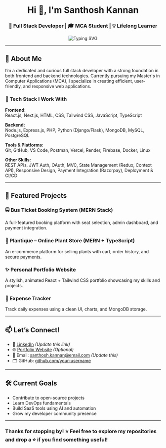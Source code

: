 <h1 align="center">Hi 👋, I'm Santhosh Kannan</h1>
<h3 align="center">🚀 Full Stack Developer | 🎓 MCA Student | 💡 Lifelong Learner</h3>

<p align="center">
  <img src="https://readme-typing-svg.demolab.com?font=Fira+Code&size=24&pause=1000&color=8A2BE2&center=true&vCenter=true&width=435&lines=Passionate+Full+Stack+Developer;Always+Learning+New+Tech;Building+Cool+Projects" alt="Typing SVG" />
</p>

---

## 🧠 About Me

I’m a dedicated and curious full stack developer with a strong foundation in both frontend and backend technologies. Currently pursuing my Master's in Computer Applications (MCA), I specialize in creating efficient, user-friendly, and responsive web applications.

### 🔧 Tech Stack I Work With

**Frontend:**  
React.js, Next.js, HTML, CSS, Tailwind CSS, JavaScript, TypeScript  

**Backend:**  
Node.js, Express.js, PHP, Python (Django/Flask), MongoDB, MySQL, PostgreSQL  

**Tools & Platforms:**  
Git, GitHub, VS Code, Postman, Vercel, Render, Firebase, Docker, Linux  

**Other Skills:**  
REST APIs, JWT Auth, OAuth, MVC, State Management (Redux, Context API), Responsive Design, Payment Integration (Razorpay), Deployment & CI/CD

---

## 📂 Featured Projects

### 🚍 Bus Ticket Booking System (MERN Stack)  
A full-featured booking platform with seat selection, admin dashboard, and payment integration.

### 🌱 Plantique – Online Plant Store (MERN + TypeScript)  
An e-commerce platform for selling plants with cart, order history, and secure payments.

### ✨ Personal Portfolio Website  
A stylish, animated React + Tailwind CSS portfolio showcasing my skills and projects.

### 🧾 Expense Tracker  
Track daily expenses using a clean UI, charts, and MongoDB storage.

---

## 📫 Let’s Connect!

- 💼 [LinkedIn](https://www.linkedin.com/in/santhosh-kannan) *(Update this link)*
- 🌐 [Portfolio Website](https://your-portfolio-link.com) *(Optional)*
- 📧 Email: santhosh.kannan@email.com *(Update this)*
- 🗂️ GitHub: [github.com/your-username](https://github.com/your-username)

---

## 🛠️ Current Goals

- Contribute to open-source projects  
- Learn DevOps fundamentals  
- Build SaaS tools using AI and automation  
- Grow my developer community presence

---

### Thanks for stopping by! ⭐ Feel free to explore my repositories and drop a ⭐ if you find something useful!
